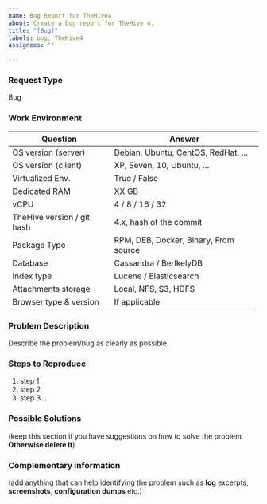 ```yaml
---
name: Bug Report for TheHive4
about: Create a bug report for TheHive 4.
title: "[Bug]"
labels: bug, TheHive4
assignees: ''

---
```


### Request Type
Bug

### Work Environment

| Question                   | Answer                                |
| -------------------------- | ------------------------------------- |
| OS version (server)        | Debian, Ubuntu, CentOS, RedHat, ...   |
| OS version (client)        | XP, Seven, 10, Ubuntu, ...            |
| Virtualized  Env.          | True / False                          |
| Dedicated RAM              | XX GB                                 |
| vCPU                       | 4 / 8 / 16 / 32                       |
| TheHive version / git hash | 4.x, hash of the commit               |
| Package Type               | RPM, DEB, Docker, Binary, From source |
| Database                   | Cassandra / BerlkelyDB                |
| Index type                 | Lucene / Elasticsearch                |
| Attachments storage        | Local, NFS, S3, HDFS                  |
| Browser type & version     | If applicable                         |


### Problem Description
Describe the problem/bug as clearly as possible.

### Steps to Reproduce
1. step 1
1. step 2
1. step 3...

### Possible Solutions
(keep this section if you have suggestions on how to solve the problem. **Otherwise delete it**)

### Complementary information
(add anything that can help identifying the problem such as **log** excerpts, **screenshots**, **configuration dumps** etc.)